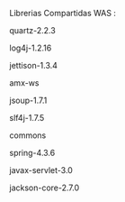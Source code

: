 


Librerias Compartidas WAS :

quartz-2.2.3

log4j-1.2.16

jettison-1.3.4

amx-ws

jsoup-1.7.1

slf4j-1.7.5

commons

spring-4.3.6

javax-servlet-3.0

jackson-core-2.7.0
